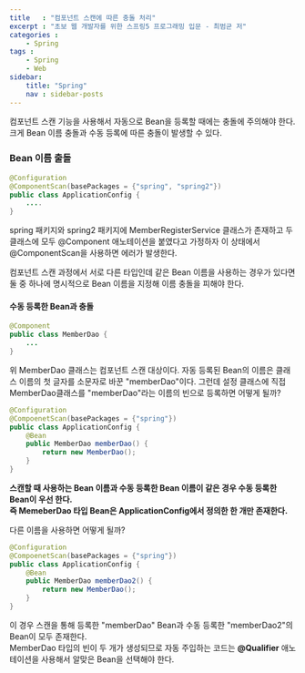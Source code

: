 ```yaml
---
title   : "컴포넌트 스캔에 따른 충돌 처리"
excerpt : "초보 웹 개발자를 위한 스프링5 프로그래밍 입문 - 최범균 저"
categories : 
    - Spring
tags : 
    - Spring
    - Web
sidebar:
    title: "Spring"
    nav : sidebar-posts
---    
```


컴포넌트 스캔 기능을 사용해서 자동으로 Bean을 등록할 때에는 충돌에 주의해야 한다.  
크게 Bean 이름 충돌과 수동 등록에 따른 충돌이 발생할 수 있다.  

### Bean 이름 출돌  
```java
@Configuration
@ComponentScan(basePackages = {"spring", "spring2"})
public class ApplicationConfig {
    ....
}
```
spring 패키지와 spring2 패키지에 MemberRegisterService 클래스가 존재하고 두 클래스에 모두 @Component 애노테이션을 붙였다고 가정하자 이 상태에서 @ComponentScan을 사용하면 에러가 발생한다.  

컴포넌트 스캔 과정에서 서로 다른 타입인데 같은 Bean 이름을 사용하는 경우가 있다면 둘 중 하나에 명시적으로 Bean 이름을 지정해 이름 충돌을 피해야 한다.  

#### 수동 등록한 Bean과 충돌  

```java
@Component
public class MemberDao {
    ...
}
```
위 MemberDao 클래스는 컴포넌트 스캔 대상이다. 자동 등록된 Bean의 이름은 클래스 이름의 첫 글자를 소문자로 바꾼 "memberDao"이다. 그런데 설정 클래스에 직접 MemberDao클래스를 "memberDao"라는 이름의 빈으로 등록하면 어떻게 될까?  
```java
@Configuration
@CompoenetScan(basePackages = {"spring"})
public class ApplicationConfig {
    @Bean
    public MemberDao memberDao() {
        return new MemberDao();
    }
}
```  
__스캔할 때 사용하는 Bean 이름과 수동 등록한 Bean 이름이 같은 경우 수동 등록한 Bean이 우선 한다.  
즉 MemeberDao 타입 Bean은 ApplicationConfig에서 정의한 한 개만 존재한다.__  

다른 이름을 사용하면 어떻게 될까?  
```java
@Configuration
@CompoenetScan(basePackages = {"spring"})
public class ApplicationConfig {
    @Bean
    public MemberDao memberDao2() {
        return new MemberDao();
    }
}
```  
이 경우 스캔을 통해 등록한 "memberDao" Bean과 수동 등록한 "memberDao2"의 Bean이 모두 존재한다.  
MemberDao 타입의 빈이 두 개가 생성되므로 자동 주입하는 코드는 __@Qualifier__ 애노테이션을 사용해서 알맞은 Bean을 선택해야 한다.